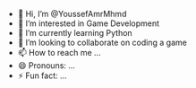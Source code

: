- 👋 Hi, I’m @YoussefAmrMhmd
- 👀 I’m interested in Game Development
- 🌱 I’m currently learning Python
- 💞️ I’m looking to collaborate on coding a game
- 📫 How to reach me ...
- 😄 Pronouns: ...
- ⚡ Fun fact: ...

<!---
YoussefAmrMhmd/YoussefAmrMhmd is a ✨ special ✨ repository because its `README.md` (this file) appears on your GitHub profile.
You can click the Preview link to take a look at your changes.
--->

